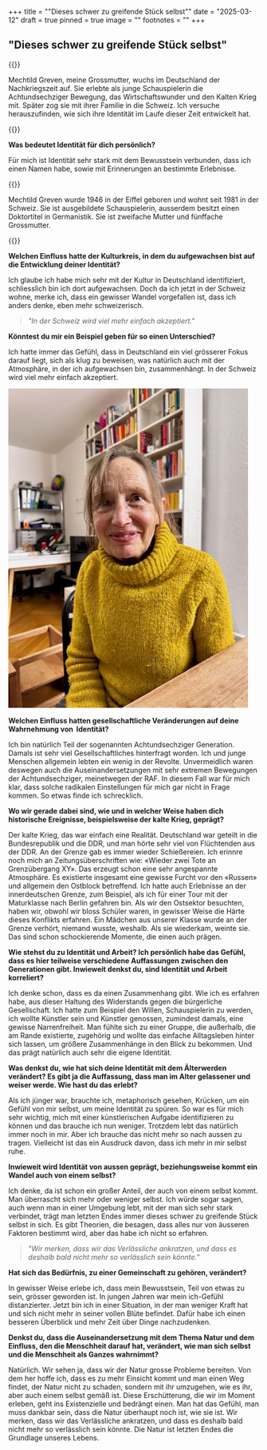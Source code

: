 +++
title = "\"Dieses schwer zu greifende Stück selbst\""
date = "2025-03-12"
draft = true
pinned = true
image = ""
footnotes = ""
+++
## **"Dieses schwer zu greifende Stück selbst"**

{{<lead>}}

Mechtild Greven, meine Grossmutter, wuchs im Deutschland der Nachkriegszeit auf. Sie erlebte als junge Schauspielerin die Achtundsechziger Bewegung, das Wirtschaftswunder und den Kalten Krieg mit. Später zog sie mit ihrer Familie in die Schweiz. Ich versuche herauszufinden, wie sich ihre Identität im Laufe dieser Zeit entwickelt hat.  

{{</lead>}}

**Was bedeutet Identität für dich persönlich?**

Für mich ist Identität sehr stark mit dem Bewusstsein verbunden, dass ich einen Namen habe, sowie mit Erinnerungen an bestimmte Erlebnisse.

{{<box>}}

Mechtild Greven wurde 1946 in der Eiffel geboren und wohnt seit 1981 in der Schweiz. Sie ist ausgebildete Schauspielerin, ausserdem besitzt einen Doktortitel in Germanistik. Sie ist zweifache Mutter und fünffache Grossmutter. 

{{<box>}}

**Welchen Einfluss hatte der Kulturkreis, in dem du aufgewachsen bist auf die Entwicklung deiner Identität?**

Ich glaube ich habe mich sehr mit der Kultur in Deutschland identifiziert, schliesslich bin ich dort aufgewachsen. Doch da ich jetzt in der Schweiz wohne, merke ich, dass ein gewisser Wandel vorgefallen ist, dass ich anders denke, eben mehr schweizerisch.



> *"In der Schweiz wird viel mehr einfach akzeptiert."*



**Könntest du mir ein Beispiel geben für so einen Unterschied?**

Ich hatte immer das Gefühl, dass in Deutschland ein viel grösserer Fokus darauf liegt, sich als klug zu beweisen, was natürlich auch mit der Atmosphäre, in der ich aufgewachsen bin, zusammenhängt. In der Schweiz wird viel mehr einfach akzeptiert.

![Mechtild Greven, Kunst und insbesondere auch Literatur sind eine Leidenschaft von ihr](bild-interview-oma.jpg)

**Welchen Einfluss hatten gesellschaftliche Veränderungen auf deine Wahrnehmung von  Identität?**

Ich bin natürlich Teil der sogenannten Achtundsechziger Generation. Damals ist sehr viel Gesellschaftliches hinterfragt worden. Ich und junge Menschen allgemein lebten ein wenig in der Revolte. Unvermeidlich waren deswegen auch die Auseinandersetzungen mit sehr extremen Bewegungen der Achtundsechziger, meinetwegen der RAF. In diesem Fall war für mich klar, dass solche radikalen Einstellungen für mich gar nicht in Frage kommen. So etwas finde ich schrecklich.

**Wo wir gerade dabei sind, wie und in welcher Weise haben dich historische Ereignisse, beispielsweise der kalte Krieg, geprägt?**

Der kalte Krieg, das war einfach eine Realität. Deutschland war geteilt in die Bundesrepublik und die DDR, und man hörte sehr viel von Flüchtenden aus der DDR. An der Grenze gab es immer wieder Schießereien. Ich erinnre noch mich an Zeitungsüberschriften wie: «Wieder zwei Tote an Grenzübergang XY». Das erzeugt schon eine sehr angespannte Atmosphäre. Es existierte insgesamt eine gewisse Furcht vor den «Russen» und allgemein den Ostblock betreffend. Ich hatte auch Erlebnisse an der innerdeutschen Grenze, zum Beispiel, als ich für einer Tour mit der Maturklasse nach Berlin gefahren bin. Als wir den Ostsektor besuchten, haben wir, obwohl wir bloss Schüler waren, in gewisser Weise die Härte dieses Konflikts erfahren. Ein Mädchen aus unserer Klasse wurde an der Grenze verhört, niemand wusste, weshalb. Als sie wiederkam, weinte sie. Das sind schon schockierende Momente, die einen auch prägen.

**Wie stehst du zu Identität und Arbeit? Ich persönlich habe das Gefühl, dass es hier teilweise verschiedene Auffassungen zwischen den Generationen gibt. Inwieweit denkst du, sind Identität und Arbeit korreliert?**

Ich denke schon, dass es da einen Zusammenhang gibt. Wie ich es erfahren habe, aus dieser Haltung des Widerstands gegen die bürgerliche Gesellschaft. Ich hatte zum Beispiel den Willen, Schauspielerin zu werden, ich wollte Künstler sein und Künstler genossen, zumindest damals, eine gewisse Narrenfreiheit. Man fühlte sich zu einer Gruppe, die außerhalb, die am Rande existierte, zugehörig und wollte das einfache Alltagsleben hinter sich lassen, um größere Zusammenhänge in den Blick zu bekommen. Und das prägt natürlich auch sehr die eigene Identität.

**Was denkst du, wie hat sich deine Identität mit dem Älterwerden verändert? Es gibt ja die Auffassung, dass man im Alter gelassener und weiser werde. Wie hast du das erlebt?**

Als ich jünger war, brauchte ich, metaphorisch gesehen, Krücken, um ein Gefühl von mir selbst, um meine Identität zu spüren. So war es für mich sehr wichtig, mich mit einer künstlerischen Aufgabe identifizieren zu können und das brauche ich nun weniger. Trotzdem lebt das natürlich immer noch in mir. Aber ich brauche das nicht mehr so nach aussen zu tragen. Vielleicht ist das ein Ausdruck davon, dass ich mehr in mir selbst ruhe.

**Inwieweit wird Identität von aussen geprägt, beziehungsweise kommt ein Wandel auch von einem selbst?**

Ich denke, da ist schon ein großer Anteil, der auch von einem selbst kommt. Man überrascht sich mehr oder weniger selbst. Ich würde sogar sagen, auch wenn man in einer Umgebung lebt, mit der man sich sehr stark verbindet, trägt man letzten Endes immer dieses schwer zu greifende Stück selbst in sich. Es gibt Theorien, die besagen, dass alles nur von äusseren Faktoren bestimmt wird, aber das habe ich nicht so erfahren.



> *"Wir merken, dass wir das Verlässliche ankratzen, und dass es deshalb bald nicht mehr so verlässlich sein könnte."*



**Hat sich das Bedürfnis, zu einer Gemeinschaft zu gehören, verändert?**

In gewisser Weise erlebe ich, dass mein Bewusstsein, Teil von etwas zu sein, grösser geworden ist. In jungen Jahren war mein ich-Gefühl distanzierter. Jetzt bin ich in einer Situation, in der man weniger Kraft hat und sich nicht mehr in seiner vollen Blüte befindet. Dafür habe ich einen besseren Überblick und mehr Zeit über Dinge nachzudenken.

**Denkst du, dass die Auseinandersetzung mit dem Thema Natur und dem Einfluss, den die Menschheit darauf hat, verändert, wie man sich selbst und die Menschheit als Ganzes wahrnimmt?**

Natürlich. Wir sehen ja, dass wir der Natur grosse Probleme bereiten. Von dem her hoffe ich, dass es zu mehr Einsicht kommt und man einen Weg findet, der Natur nicht zu schaden, sondern mit ihr umzugehen, wie es ihr, aber auch einem selbst gemäß ist. Diese Erschütterung, die wir im Moment erleben, geht ins Existenzielle und bedrängt einen. Man hat das Gefühl, man muss dankbar sein, dass die Natur überhaupt noch ist, wie sie ist. Wir merken, dass wir das Verlässliche ankratzen, und dass es deshalb bald nicht mehr so verlässlich sein könnte. Die Natur ist letzten Endes die Grundlage unseres Lebens.